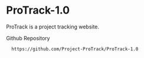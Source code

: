 # ProTrack-1.0
ProTrack is a project tracking website. 


Github  Repository
```
  https://github.com/Project-ProTrack/ProTrack-1.0
```
